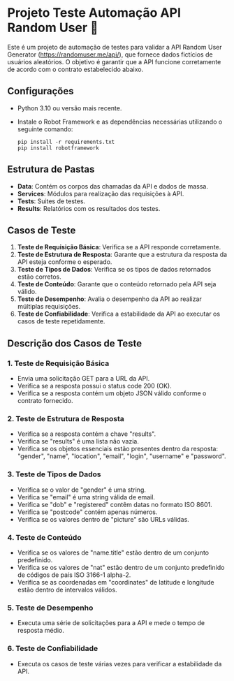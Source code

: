 # Projeto Teste Automação API Random User 🚀

Este é um projeto de automação de testes para validar a API Random User Generator (https://randomuser.me/api/), que fornece dados fictícios de usuários aleatórios. O objetivo é garantir que a API funcione corretamente de acordo com o contrato estabelecido abaixo.

## Configurações

- Python 3.10 ou versão mais recente.
- Instale o Robot Framework e as dependências necessárias utilizando o seguinte comando:

    ```
    pip install -r requirements.txt
    pip install robotframework
    ```

## Estrutura de Pastas

- **Data**: Contém os corpos das chamadas da API e dados de massa.
- **Services**: Módulos para realização das requisições à API.
- **Tests**: Suites de testes.
- **Results**: Relatórios com os resultados dos testes.

## Casos de Teste

1. **Teste de Requisição Básica**: Verifica se a API responde corretamente.
2. **Teste de Estrutura de Resposta**: Garante que a estrutura da resposta da API esteja conforme o esperado.
3. **Teste de Tipos de Dados**: Verifica se os tipos de dados retornados estão corretos.
4. **Teste de Conteúdo**: Garante que o conteúdo retornado pela API seja válido.
5. **Teste de Desempenho**: Avalia o desempenho da API ao realizar múltiplas requisições.
6. **Teste de Confiabilidade**: Verifica a estabilidade da API ao executar os casos de teste repetidamente.

## Descrição dos Casos de Teste

### 1. Teste de Requisição Básica

- Envia uma solicitação GET para a URL da API.
- Verifica se a resposta possui o status code 200 (OK).
- Verifica se a resposta contém um objeto JSON válido conforme o contrato fornecido.

### 2. Teste de Estrutura de Resposta

- Verifica se a resposta contém a chave "results".
- Verifica se "results" é uma lista não vazia.
- Verifica se os objetos essenciais estão presentes dentro da resposta: "gender", "name", "location", "email", "login", "username" e "password".

### 3. Teste de Tipos de Dados

- Verifica se o valor de "gender" é uma string.
- Verifica se "email" é uma string válida de email.
- Verifica se "dob" e "registered" contêm datas no formato ISO 8601.
- Verifica se "postcode" contém apenas números.
- Verifica se os valores dentro de "picture" são URLs válidas.

### 4. Teste de Conteúdo

- Verifica se os valores de "name.title" estão dentro de um conjunto predefinido.
- Verifica se os valores de "nat" estão dentro de um conjunto predefinido de códigos de país ISO 3166-1 alpha-2.
- Verifica se as coordenadas em "coordinates" de latitude e longitude estão dentro de intervalos válidos.

### 5. Teste de Desempenho

- Executa uma série de solicitações para a API e mede o tempo de resposta médio.

### 6. Teste de Confiabilidade

- Executa os casos de teste várias vezes para verificar a estabilidade da API.